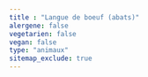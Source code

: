```yaml
---
title : "Langue de boeuf (abats)"
alergene: false
vegetarien: false
vegan: false
type: "animaux"
sitemap_exclude: true
--- 
```

